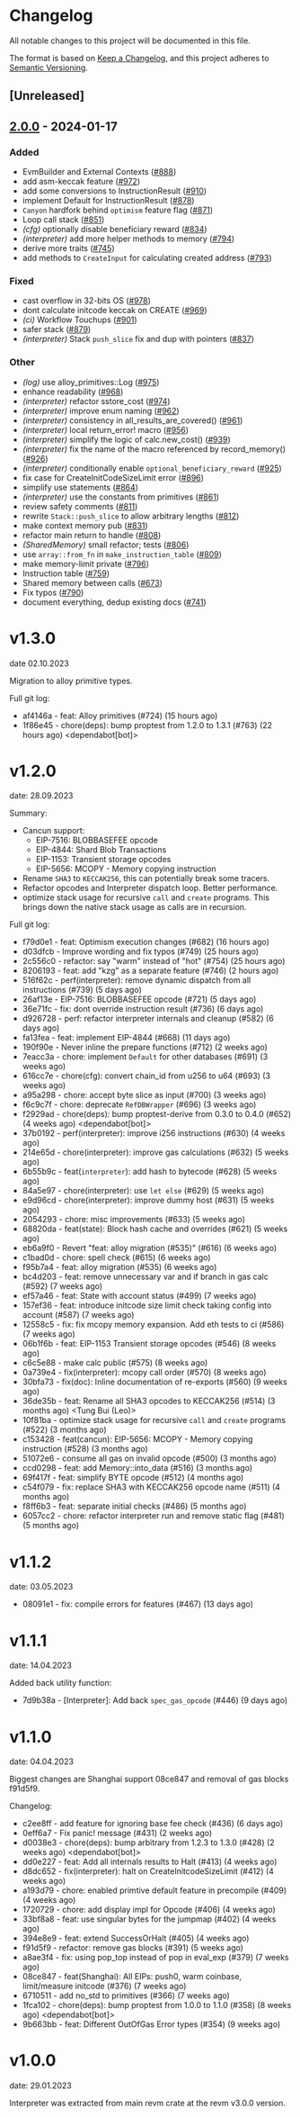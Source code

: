 # Changelog
All notable changes to this project will be documented in this file.

The format is based on [Keep a Changelog](https://keepachangelog.com/en/1.0.0/),
and this project adheres to [Semantic Versioning](https://semver.org/spec/v2.0.0.html).

## [Unreleased]

## [2.0.0](https://github.com/piatoss3612/revm/compare/revm-interpreter-v1.3.0...revm-interpreter-v2.0.0) - 2024-01-17

### Added
- EvmBuilder and External Contexts ([#888](https://github.com/piatoss3612/revm/pull/888))
- add asm-keccak feature ([#972](https://github.com/piatoss3612/revm/pull/972))
- add some conversions to InstructionResult ([#910](https://github.com/piatoss3612/revm/pull/910))
- implement Default for InstructionResult ([#878](https://github.com/piatoss3612/revm/pull/878))
- `Canyon` hardfork behind `optimism` feature flag ([#871](https://github.com/piatoss3612/revm/pull/871))
- Loop call stack ([#851](https://github.com/piatoss3612/revm/pull/851))
- *(cfg)* optionally disable beneficiary reward ([#834](https://github.com/piatoss3612/revm/pull/834))
- *(interpreter)* add more helper methods to memory ([#794](https://github.com/piatoss3612/revm/pull/794))
- derive more traits ([#745](https://github.com/piatoss3612/revm/pull/745))
- add methods to `CreateInput` for calculating created address ([#793](https://github.com/piatoss3612/revm/pull/793))

### Fixed
- cast overflow in 32-bits OS ([#978](https://github.com/piatoss3612/revm/pull/978))
- dont calculate initcode keccak on CREATE ([#969](https://github.com/piatoss3612/revm/pull/969))
- *(ci)* Workflow Touchups ([#901](https://github.com/piatoss3612/revm/pull/901))
- safer stack ([#879](https://github.com/piatoss3612/revm/pull/879))
- *(interpreter)* Stack `push_slice` fix and dup with pointers ([#837](https://github.com/piatoss3612/revm/pull/837))

### Other
- *(log)* use alloy_primitives::Log ([#975](https://github.com/piatoss3612/revm/pull/975))
- enhance readability ([#968](https://github.com/piatoss3612/revm/pull/968))
- *(interpreter)* refactor sstore_cost ([#974](https://github.com/piatoss3612/revm/pull/974))
- *(interpreter)* improve enum naming ([#962](https://github.com/piatoss3612/revm/pull/962))
- *(interpreter)* consistency in all_results_are_covered() ([#961](https://github.com/piatoss3612/revm/pull/961))
- *(interpreter)* local return_error! macro ([#956](https://github.com/piatoss3612/revm/pull/956))
- *(interpreter)* simplify the logic of calc.new_cost() ([#939](https://github.com/piatoss3612/revm/pull/939))
- *(interpreter)* fix the name of the macro referenced by record_memory() ([#926](https://github.com/piatoss3612/revm/pull/926))
- *(interpreter)* conditionally enable `optional_beneficiary_reward` ([#925](https://github.com/piatoss3612/revm/pull/925))
- fix case for CreateInitCodeSizeLimit error ([#896](https://github.com/piatoss3612/revm/pull/896))
- simplify use statements ([#864](https://github.com/piatoss3612/revm/pull/864))
- *(interpreter)* use the constants from primitives ([#861](https://github.com/piatoss3612/revm/pull/861))
- review safety comments ([#811](https://github.com/piatoss3612/revm/pull/811))
- rewrite `Stack::push_slice` to allow arbitrary lengths ([#812](https://github.com/piatoss3612/revm/pull/812))
- make context memory pub ([#831](https://github.com/piatoss3612/revm/pull/831))
- refactor main return to handle ([#808](https://github.com/piatoss3612/revm/pull/808))
- *(SharedMemory)* small refactor; tests ([#806](https://github.com/piatoss3612/revm/pull/806))
- use `array::from_fn` in `make_instruction_table` ([#809](https://github.com/piatoss3612/revm/pull/809))
- make memory-limit private ([#796](https://github.com/piatoss3612/revm/pull/796))
- Instruction table ([#759](https://github.com/piatoss3612/revm/pull/759))
- Shared memory between calls ([#673](https://github.com/piatoss3612/revm/pull/673))
- Fix typos ([#790](https://github.com/piatoss3612/revm/pull/790))
- document everything, dedup existing docs ([#741](https://github.com/piatoss3612/revm/pull/741))

# v1.3.0
date 02.10.2023

Migration to alloy primitive types.

Full git log:
* af4146a - feat: Alloy primitives (#724) (15 hours ago) <evalir>
* 1f86e45 - chore(deps): bump proptest from 1.2.0 to 1.3.1 (#763) (22 hours ago) <dependabot[bot]>

# v1.2.0
date: 28.09.2023

Summary:
* Cancun support:
  * EIP-7516: BLOBBASEFEE opcode
  * EIP-4844: Shard Blob Transactions
  * EIP-1153: Transient storage opcodes
  * EIP-5656: MCOPY - Memory copying instruction
* Rename `SHA3` to `KECCAK256`, this can potentially break some tracers.
* Refactor opcodes and Interpreter dispatch loop. Better performance.
* optimize stack usage for recursive `call` and `create` programs.
    This brings down the native stack usage as calls are in recursion.

Full git log:
* f79d0e1 - feat: Optimism execution changes (#682) (16 hours ago) <clabby>
* d03dfcb - Improve wording and fix typos (#749) (25 hours ago) <Paul Razvan Berg>
* 2c556c0 - refactor: say "warm" instead of "hot" (#754) (25 hours ago) <Paul Razvan Berg>
* 8206193 - feat: add "kzg" as a separate feature (#746) (2 hours ago) <DaniPopes>
* 516f62c - perf(interpreter): remove dynamic dispatch from all instructions (#739) (5 days ago) <DaniPopes>
* 26af13e - EIP-7516: BLOBBASEFEE opcode (#721) (5 days ago) <rakita>
* 36e71fc - fix: dont override instruction result (#736) (6 days ago) <rakita>
* d926728 - perf: refactor interpreter internals and cleanup (#582) (6 days ago) <DaniPopes>
* fa13fea - feat: implement EIP-4844 (#668) (11 days ago) <DaniPopes>
* 190f90e - Never inline the prepare functions (#712) (2 weeks ago) <Valentin Mihov>
* 7eacc3a - chore: implement `Default` for other databases (#691) (3 weeks ago) <DaniPopes>
* 616cc7e - chore(cfg): convert chain_id from u256 to u64 (#693) (3 weeks ago) <Lorenzo Feroleto>
* a95a298 - chore: accept byte slice as input (#700) (3 weeks ago) <Matthias Seitz>
* f6c9c7f - chore: deprecate `RefDBWrapper` (#696) (3 weeks ago) <DaniPopes>
* f2929ad - chore(deps): bump proptest-derive from 0.3.0 to 0.4.0 (#652) (4 weeks ago) <dependabot[bot]>
* 37b0192 - perf(interpreter): improve i256 instructions (#630) (4 weeks ago) <DaniPopes>
* 214e65d - chore(interpreter): improve gas calculations (#632) (5 weeks ago) <DaniPopes>
* 6b55b9c - feat(`interpreter`): add hash to bytecode (#628) (5 weeks ago) <evalir>
* 84a5e97 - chore(interpreter): use `let else` (#629) (5 weeks ago) <DaniPopes>
* e9d96cd - chore(interpreter): improve dummy host (#631) (5 weeks ago) <DaniPopes>
* 2054293 - chore: misc improvements (#633) (5 weeks ago) <DaniPopes>
* 68820da - feat(state): Block hash cache and overrides (#621) (5 weeks ago) <rakita>
* eb6a9f0 - Revert "feat: alloy migration (#535)" (#616) (6 weeks ago) <rakita>
* c1bad0d - chore: spell check (#615) (6 weeks ago) <Roman Krasiuk>
* f95b7a4 - feat: alloy migration (#535) (6 weeks ago) <DaniPopes>
* bc4d203 - feat: remove unnecessary var and if branch in gas calc (#592) (7 weeks ago) <bemevolent>
* ef57a46 - feat: State with account status (#499) (7 weeks ago) <rakita>
* 157ef36 - feat: introduce initcode size limit check taking config into account (#587) (7 weeks ago) <evalir>
* 12558c5 - fix: fix mcopy memory expansion. Add eth tests to ci (#586) (7 weeks ago) <rakita>
* 06b1f6b - feat: EIP-1153 Transient storage opcodes (#546) (8 weeks ago) <Mark Tyneway>
* c6c5e88 - make calc public  (#575) (8 weeks ago) <BrazilRaw>
* 0a739e4 - fix(interpreter): mcopy call order (#570) (8 weeks ago) <DaniPopes>
* 30bfa73 - fix(doc): Inline documentation of re-exports (#560) (9 weeks ago) <Yiannis Marangos>
* 36de35b - feat: Rename all SHA3 opcodes to KECCAK256 (#514) (3 months ago) <Tung Bui (Leo)>
* 10f81ba - optimize stack usage for recursive `call` and `create` programs (#522) (3 months ago) <Valentin Mihov>
* c153428 - feat(cancun): EIP-5656: MCOPY - Memory copying instruction (#528) (3 months ago) <Waylon Jepsen>
* 51072e6 - consume all gas on invalid opcode (#500) (3 months ago) <teddav>
* ccd0298 - feat: add Memory::into_data (#516) (3 months ago) <Matthias Seitz>
* 69f417f - feat: simplify BYTE opcode (#512) (4 months ago) <teddav>
* c54f079 - fix: replace SHA3 with KECCAK256 opcode name (#511) (4 months ago) <Matthias Seitz>
* f8ff6b3 - feat: separate initial checks (#486) (5 months ago) <rakita>
* 6057cc2 - chore: refactor interpreter run and remove static flag (#481) (5 months ago) <rakita>


# v1.1.2
date: 03.05.2023

* 08091e1 - fix: compile errors for features (#467) (13 days ago) <rakita>

# v1.1.1
date: 14.04.2023

Added back utility function:
* 7d9b38a - [Interpreter]: Add back `spec_gas_opcode` (#446) (9 days ago) <Enrique Ortiz>

# v1.1.0
date: 04.04.2023

Biggest changes are Shanghai support 08ce847 and removal of gas blocks f91d5f9.

Changelog:
* c2ee8ff - add feature for ignoring base fee check (#436) (6 days ago) <Dan Cline>
* 0eff6a7 - Fix panic! message (#431) (2 weeks ago) <David Kulman>
* d0038e3 - chore(deps): bump arbitrary from 1.2.3 to 1.3.0 (#428) (2 weeks ago) <dependabot[bot]>
* dd0e227 - feat: Add all internals results to Halt (#413) (4 weeks ago) <rakita>
* d8dc652 - fix(interpreter): halt on CreateInitcodeSizeLimit (#412) (4 weeks ago) <Roman Krasiuk>
* a193d79 - chore: enabled primtive default feature in precompile (#409) (4 weeks ago) <Matthias Seitz>
* 1720729 - chore: add display impl for Opcode (#406) (4 weeks ago) <Matthias Seitz>
* 33bf8a8 - feat: use singular bytes for the jumpmap (#402) (4 weeks ago) <Bjerg>
* 394e8e9 - feat: extend SuccessOrHalt (#405) (4 weeks ago) <Matthias Seitz>
* f91d5f9 - refactor: remove gas blocks (#391) (5 weeks ago) <Bjerg>
* a8ae3f4 - fix: using pop_top instead of pop in eval_exp (#379) (7 weeks ago) <flyq>
* 08ce847 - feat(Shanghai): All EIPs: push0, warm coinbase, limit/measure initcode (#376) (7 weeks ago) <rakita>
* 6710511 - add no_std to primitives (#366) (7 weeks ago) <rakita>
* 1fca102 - chore(deps): bump proptest from 1.0.0 to 1.1.0 (#358) (8 weeks ago) <dependabot[bot]>
* 9b663bb - feat: Different OutOfGas Error types (#354) (9 weeks ago) <Chirag Baghasingh>

# v1.0.0
date: 29.01.2023

Interpreter was extracted from main revm crate at the revm v3.0.0 version.